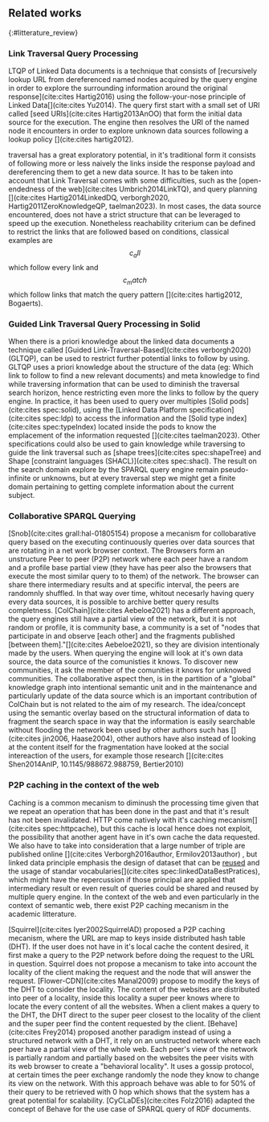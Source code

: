 ## Related works
{:#litterature_review}


### Link Traversal Query Processing

LTQP of Linked Data documents is a technique that consists of [recursively lookup URL from dereferenced named nodes acquired by the query engine in order to explore 
the surrounding information around the original response](cite:cites Hartig2016) using the follow-your-nose principle of Linked Data[](cite:cites Yu2014).
The query first start with a small set of URI called [seed URIs](cite:cites Hartig2013AnOO) that form the initial data source for the execution.
The engine then resolves the URI of the named node it encounters in order to explore unknown data sources following a lookup policy [](cite:cites hartig2012).

traversal has a great exploratory potential, in it's traditional form it consists of following more or less naively the links inside the response payload
and dereferencing them to get a new data source. 
It has to be taken into account that Link Traversal comes with some difficulties, such as the [open-endedness of the web](cite:cites Umbrich2014LinkTQ),
and query planning [](cite:cites Hartig2014LinkedDQ, verborgh2020, Hartig2011ZeroKnowledgeQP, taelman2023). 
In most cases, the data source encountered, does not have a strict structure that can be leveraged to speed up the execution.
Nonetheless reachability criterium can be defined to restrict the links that are followed based on conditions,
classical examples are $$ c_all $$ which follow every link and $$ c_match $$ which 
follow links that match the query pattern [](cite:cites hartig2012, Bogaerts).


### Guided Link Traversal Query Processing in Solid

When there is a priori knowledge about the linked data documents a technique called [Guided Link-Traversal-Based](cite:cites verborgh2020) (GLTQP), can be used to restrict further potential links to follow by using.
GLTQP uses a priori knowledge about the structure of the data 
(eg: Which link to follow to find a new relevant documents) and meta knowledge 
to find while traversing information that can be used to diminish the traversal search horizon,
hence restricting even more the links to follow by the query engine.
In practice, it has been used to query over multiples [Solid pods](cite:cites spec:solid),
using the [Linked Data Platform specification](cite:cites spec:ldp) to access the information and the [Solid type index](cite:cites spec:typeIndex) located inside the pods to know 
the emplacement of the information requested [](cite:cites taelman2023).
Other specifications could also be used to gain knowledge while traversing to guide the link traversal such as 
[shape trees](cite:cites spec:shapeTree) and Shape [constraint languages (SHACL)](cite:cites spec:shacl).
The result on the search domain explore by the SPARQL query engine remain pseudo-infinite or unknowns,
but at every traversal step we might get a finite domain pertaining to getting complete information about the current subject.


<!-- What can we learn from it-->
<!--network topology -->


### Collaborative SPARQL Querying
[Snob](cite:cites grall:hal-01805154) propose a mecanism for collobarative query based
on the executing continuously queries over data sources that are rotating in a net work browser context. 
The Browsers form an unstructure Peer to peer (P2P) network where each peer have
a random and a profile base partial view (they have has peer also the browsers that execute the most similar query to to them) of the network.
The browser can share there intermediary results and at specific interval,
the peers are randomnly shuffled. In that way over time,
whitout necesarly having query every data sources, it is possible to archive better query results completness.
[ColChain](cite:cites Aebeloe2021) has a different approach, the query engines still have a partial view of the network,  but it is not random
or profile, it is community base, a community is a set of "nodes that participate in and
observe [each other] and the fragments published [between them]."[](cite:cites Aebeloe2021), so they are division intentionaly made by the users.
When querying the engine will look at it's own data source, the data source of the comunisties it knows. 
To discover new communities, it ask the member of the comunities it knows for unknowed communities.
The collaborative aspect then, is in the partition of a "global" knowledge graph into intentional semantic unit and in the
maintenance and particularly update of the data source which is an important contribution of ColChain but is not related to the aim of my research.
The idea/concept using the semantic overlay based on the structural information of data to fragment
the search space in way that the information is easily searchable without flooding the network been used by other authors such has [](cite:cites jin2006, Haase2004),
other authors have also instead of looking at the content itself for the fragmentation have looked at the social intereaction of the users, for example those
research [](cite:cites Shen2014AnIP, 10.1145/988672.988759, Bertier2010) 


### P2P caching in the context of the web

Caching is a common mecanism to diminush the processing time given 
that we repeat an operation that has been done in the past and that it's result has not been invalidated. 
HTTP come natively with it's caching mecanism[](cite:cites spec:httpcache), but this cache is local 
hence does not exploit, the possibility that another agent have in it's own cache the data requested.
We also have to take into consideration that a large number of triple are published online [](cite:cites Verborgh2016author, Ermilov2013author) 
, but linked data principle emphasis the design of dataset that can be 
[reused](https://lod-cloud.net/) and the usage of standar vocabularies[](cite:cites spec:linkedDataBestPratices), which might have the repercussion if those principal
are applied that intermediary result or even result of queries could be shared and reused by multiple query engine.
In the context of the web and even particularly in the context of semantic web,
there exist P2P caching mecanism in the academic litterature.

[Squirrel](cite:cites Iyer2002SquirrelAD) proposed a P2P caching mecanism, where the URL are map to keys inside distributed hash table (DHT).
If the user does not have in it's local cache the content desired, it first make a query to the P2P network before doing the request to the
URL in question. 
Squirrel does not propose a mecanism to take into account the locality of the client making the request and the node that will answer the request.
[Flower-CDN](cite:cites Manal2009) propose to modify the keys of the DHT to consider the locality.
The content of the websites are distributed into peer of a locality, inside this locality 
a super peer knows where to locate the every content of all the websites. 
When a client makes a query to the DHT, the DHT direct to the super peer closest to the locality of the client
and the super peer find the content requested by the client.
[Behave](cite:cites Frey2014) proposed another paradigm instead of using a structured network with a DHT, it rely on an unstructed
network where each peer have a partial view of the whole web. Each peer's view of the network is partially random and
partially based on the websites the peer visits with its web browser to create a "behavioral locality". 
It uses a gossip protocol, at certain times the peer exchange randomly the node they know to change its view on the network.
With this approach behave was able to for 50% of their query to be retrieved with 0 hop which shows that the system has a great potential for scalability.
[CyCLaDEs](cite:cites Folz2016) adapted the concept of Behave for the use case of SPARQL query of RDF documents.